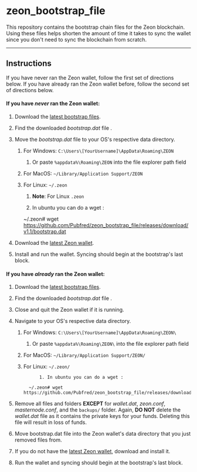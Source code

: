 # zeon_bootstrap_file 
This repository contains the bootstrap chain files for the Zeon blockchain. 
Using these files helps shorten the amount of time it takes to sync the wallet 
since you don't need to sync the blockchain from scratch.



---


## Instructions
If you have never ran the Zeon wallet, follow the first set of directions below. 
If you have already ran the Zeon wallet before, follow the second set of directions below.

#### If you have *never* ran the Zeon wallet:

1. Download the [latest bootstrap files](https://github.com/Pubfred/zeon_bootstrap_file/releases/tag/v1.1).
1. Find the downloaded *bootstrap.dat* file .
1. Move the *bootstrap.dat* file to your OS's respective data directory.

	1. For Windows: `C:\Users\[YourUsername]\AppData\Roaming\ZEON`
		1. Or paste `%appdata%\Roaming\ZEON` into the file explorer path field
	1. For MacOS: `~/Library/Application Support/ZEON`   
	1. For Linux: `~/.zeon`
		1. **Note**: For Linux  `.zeon`
		
		2. In ubuntu you can do a wget :
		
		  ~/.zeon# wget https://github.com/Pubfred/zeon_bootstrap_file/releases/download/v1.1/bootstrap.dat

		
1. Download the [latest Zeon wallet](https://github.com/Pubfred/Zeon_hex/releases/tag/v2.1.1.1).
1. Install and run the wallet. Syncing should begin at the bootstrap's last block.

#### If you have *already* ran the Zeon wallet:

1. Download the [latest bootstrap files](https://github.com/Pubfred/zeon_bootstrap_file/releases/tag/v1.1).
1. Find the downloaded *bootstrap.dat* file .
1. Close and quit the Zeon wallet if it is running.
1. Navigate to your OS's respective data directory.

	1. For Windows: `C:\Users\[YourUsername]\AppData\Roaming\ZEON\`
		1. Or paste `%appdata%\Roaming\ZEON\` into the file explorer path field
	1. For MacOS: `~/Library/Application Support/ZEON/`
	1. For Linux: `~/.zeon/`
	
	             1. In ubuntu you can do a wget :
		     
		     ~/.zeon# wget https://github.com/Pubfred/zeon_bootstrap_file/releases/download/v1.1/bootstrap.dat
		
1. Remove all files and folders **EXCEPT** for *wallet.dat*, *zeon.conf*, *masternode.conf*, and the `backups/` folder.
   Again, **DO NOT** delete the *wallet.dat* file as it contains the private keys for your funds. 
   Deleting this file will result in loss of funds.
1. Move bootstrap.dat file into the Zeon wallet's data directory that you just removed files from.
1. If you do not have the [latest Zeon wallet](https://github.com/Pubfred/Zeon_hex/releases/tag/v2.1.1.1), download and install it.
1. Run the wallet and syncing should begin at the bootstrap's last block.




